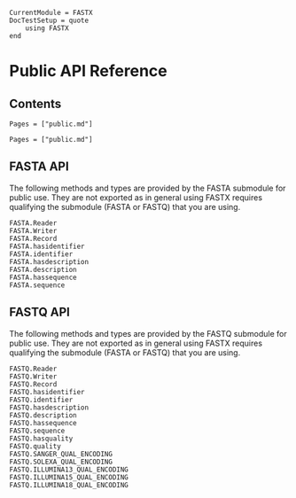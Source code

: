 ```@meta
CurrentModule = FASTX
DocTestSetup = quote
    using FASTX
end
```

# Public API Reference

## Contents

```@contents
Pages = ["public.md"]
```

```@index
Pages = ["public.md"]
```

## FASTA API

The following methods and types are provided by the FASTA
submodule for public use. They are not exported as in general
using FASTX requires qualifying the submodule (FASTA or FASTQ)
that you are using.

```@docs
FASTA.Reader
FASTA.Writer
FASTA.Record
FASTA.hasidentifier
FASTA.identifier
FASTA.hasdescription
FASTA.description
FASTA.hassequence
FASTA.sequence
```

## FASTQ API

The following methods and types are provided by the FASTQ
submodule for public use. They are not exported as in general
using FASTX requires qualifying the submodule (FASTA or FASTQ)
that you are using.

```@docs
FASTQ.Reader
FASTQ.Writer
FASTQ.Record
FASTQ.hasidentifier
FASTQ.identifier
FASTQ.hasdescription
FASTQ.description
FASTQ.hassequence
FASTQ.sequence
FASTQ.hasquality
FASTQ.quality
FASTQ.SANGER_QUAL_ENCODING
FASTQ.SOLEXA_QUAL_ENCODING
FASTQ.ILLUMINA13_QUAL_ENCODING
FASTQ.ILLUMINA15_QUAL_ENCODING
FASTQ.ILLUMINA18_QUAL_ENCODING
```